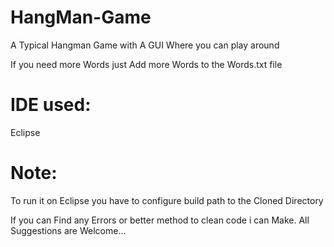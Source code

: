 # HangMan-Game
A Typical Hangman Game with A GUI 
Where you can play around

If you need more Words just Add more Words to the Words.txt file

# IDE used:
Eclipse
# Note:
To run it on Eclipse you have to configure build path to the Cloned Directory

If you can Find any Errors or better method to clean code i can Make. 
All Suggestions are Welcome... 
